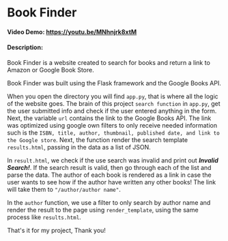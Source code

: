 # Book Finder
#### Video Demo:  https://youtu.be/MNhnjrk8xtM
#### Description:
Book Finder is a website created to search for books and return a link to Amazon or Google Book Store.

Book Finder was built using the Flask framework and the Google Books API.

When you open the directory you will find `app.py`, that is where all the logic of the website goes. The brain of this project `search function`  in `app.py`, get the user submitted info and check if the user entered anything in the form. Next, the variable `url` contains the link to the Google Books API. The link was optimized using google own filters to only receive needed information such is the `ISBN, title, author, thumbnail, published date, and link to the Google store`. Next, the function render the search template `results.html`, passing in the data as a list of JSON.

In `result.html`, we check if the use search was invalid and print out ***Invalid Search!***. If the search result is valid, then go through each of the list and parse the data. The author of each book is rendered as a link in case the user wants to see how if the author have written any other books! The link will take them to `"/author/author name"`.

In the `author` function, we use a filter to only search by author name and render the result to the page using `render_template`, using the same process like `results.html`.

That's it for my project, Thank you!
                                                                                                                                                                                                                                                                                                                                                                                                                                                                                                                                                                                                                                                                                                                                                                                                                                                                                                                                                                                                                                                                                                                                                                                                                                                                                                                                                                                                                                                                                                                                                                                                                                                                                                                                                               
